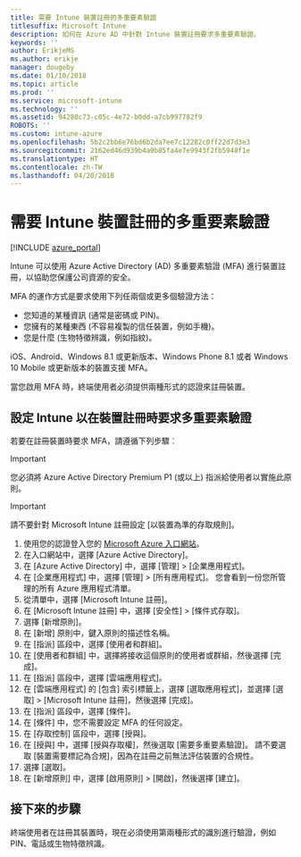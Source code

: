 ```yaml
---
title: 需要 Intune 裝置註冊的多重要素驗證
titlesuffix: Microsoft Intune
description: 如何在 Azure AD 中針對 Intune 裝置註冊要求多重要素驗證。
keywords: ''
author: ErikjeMS
ms.author: erikje
manager: dougeby
ms.date: 01/10/2018
ms.topic: article
ms.prod: ''
ms.service: microsoft-intune
ms.technology: ''
ms.assetid: 94280c73-c05c-4e72-b0dd-a7cb997782f9
ROBOTS: ''
ms.custom: intune-azure
ms.openlocfilehash: 5b2c2bb6e76bd6b2da7ee7c12282c0ff22d7d3e3
ms.sourcegitcommit: 2162ed46d939b4a9b85fa4e7e9943f2fb5948f1e
ms.translationtype: HT
ms.contentlocale: zh-TW
ms.lasthandoff: 04/20/2018
---
```

# <a name="require-multi-factor-authentication-for-intune-device-enrollments"></a>需要 Intune 裝置註冊的多重要素驗證

[!INCLUDE [azure_portal](./includes/azure_portal.md)]

Intune 可以使用 Azure Active Directory (AD) 多重要素驗證 (MFA) 進行裝置註冊，以協助您保護公司資源的安全。

MFA 的運作方式是要求使用下列任兩個或更多個驗證方法：

- 您知道的某種資訊 (通常是密碼或 PIN)。
- 您擁有的某種東西 (不容易複製的信任裝置，例如手機)。
- 您是什麼 (生物特徵辨識，例如指紋)。

iOS、Android、Windows 8.1 或更新版本、Windows Phone 8.1 或者 Windows 10 Mobile 或更新版本的裝置支援 MFA。

當您啟用 MFA 時，終端使用者必須提供兩種形式的認證來註冊裝置。

## <a name="configure-intune-to-require-multi-factor-authentication-at-device-enrollment"></a>設定 Intune 以在裝置註冊時要求多重要素驗證

若要在註冊裝置時要求 MFA，請遵循下列步驟︰

>[!Important]
>您必須將 Azure Active Directory Premium P1 (或以上) 指派給使用者以實施此原則。

>[!Important]
>請不要針對 Microsoft Intune 註冊設定 [以裝置為準的存取規則]。

1. 使用您的認證登入您的 [Microsoft Azure 入口網站](https://portal.azure.com)。
2. 在入口網站中，選擇 [Azure Active Directory]。
2. 在 [Azure Active Directory] 中，選擇 [管理] > [企業應用程式]。
3. 在 [企業應用程式] 中，選擇 [管理] > [所有應用程式]。 您會看到一份您所管理的所有 Azure 應用程式清單。
3. 從清單中，選擇 [Microsoft Intune 註冊]。
4. 在 [Microsoft Intune 註冊] 中，選擇 [安全性] > [條件式存取]。
5. 選擇 [新增原則]。
6. 在 [新增] 原則中，鍵入原則的描述性名稱。
7. 在 [指派] 區段中，選擇 [使用者和群組]。
8. 在 [使用者和群組] 中，選擇將接收這個原則的使用者或群組，然後選擇 [完成]。
9. 在 [指派] 區段中，選擇 [雲端應用程式]。
10. 在 [雲端應用程式] 的 [包含] 索引標籤上，選擇 [選取應用程式]，並選擇 [選取] > [Microsoft Intune 註冊]，然後選擇 [完成]。
11. 在 [指派] 區段中，選擇 [條件]。
12. 在 [條件] 中，您不需要設定 MFA 的任何設定。
13. 在 [存取控制] 區段中，選擇 [授與]。
14. 在 [授與] 中，選擇 [授與存取權]，然後選取 [需要多重要素驗證]。
    請不要選取 [裝置需要標記為合規]，因為在註冊之前無法評估裝置的合規性。
15. 選擇 [選取]。
16. 在 [新增原則] 中，選擇 [啟用原則] > [開啟]，然後選擇 [建立]。



## <a name="next-steps"></a>接下來的步驟

終端使用者在註冊其裝置時，現在必須使用第兩種形式的識別進行驗證，例如 PIN、電話或生物特徵辨識。
